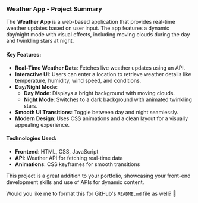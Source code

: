 

### **Weather App - Project Summary**  
The **Weather App** is a web-based application that provides real-time weather updates based on user input. The app features a dynamic day/night mode with visual effects, including moving clouds during the day and twinkling stars at night.  

#### **Key Features:**  
- **Real-Time Weather Data**: Fetches live weather updates using an API.  
- **Interactive UI**: Users can enter a location to retrieve weather details like temperature, humidity, wind speed, and conditions.  
- **Day/Night Mode**:  
  - **Day Mode**: Displays a bright background with moving clouds.  
  - **Night Mode**: Switches to a dark background with animated twinkling stars.  
- **Smooth UI Transitions**: Toggle between day and night seamlessly.  
- **Modern Design**: Uses CSS animations and a clean layout for a visually appealing experience.  

#### **Technologies Used:**  
- **Frontend**: HTML, CSS, JavaScript  
- **API**: Weather API for fetching real-time data  
- **Animations**: CSS keyframes for smooth transitions  

This project is a great addition to your portfolio, showcasing your front-end development skills and use of APIs for dynamic content.

Would you like me to format this for GitHub's `README.md` file as well? 🚀
